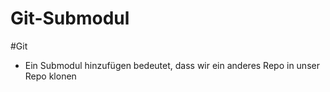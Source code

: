 # Git-Submodul

#Git

- Ein Submodul hinzufügen bedeutet, dass wir ein anderes Repo in unser Repo klonen
